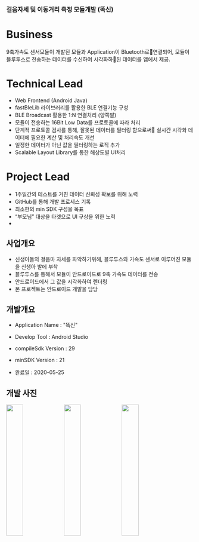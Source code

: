 ### 걸음자세 및 이동거리 측정 모듈개발 (똑신)
 # Business 
9축가속도 센서모듈이 개발된 모듈과 Application이 Bluetooth로연결되어, 모듈이 블루투스로 전송하는 데이터를 수신하여 시각화하된 데이터를 앱에서 제공.

 # Technical Lead
- Web Frontend (Android Java)
- fastBleLib 라이브러리를 활용한 BLE 연결기능 구성
- BLE Broadcast 활용한 1:N 연결처리 (양쪽발)
- 모듈이 전송하는  16Bit Low Data를 프로토콜에 따라 처리
- 단계적 프로토콜 검사를 통해, 잘못된 데이터를 필터링 함으로써   실시간 시각화 데이터에 필요한 계산 및 처리속도 개선
- 일정한 데이터가 아닌 값을 필터링하는 로직 추가
- Scalable Layout Library를 통한 해상도별 UI처리 

 # Project Lead
- 1주일간의 테스트를 거친 데이터 신뢰성 확보를 위해 노력
- GitHub를 통해 개발 프로세스 기록
- 최소한의  min SDK 구성을 목표
- “부모님” 대상을 타겟으로 UI 구상을 위한 노력
- 
## 사업개요
- 신생아들의 걸음마 자세를 파악하기위해, 블루투스와 가속도 센서로 이루어진 모듈을 신생아 발에 부착
- 블루투스를 통해서 모듈이 안드로이드로 9축 가속도 데이터를 전송
- 안드로이드에서 그 값을 시각화하여 렌더링
- 본 프로젝트는 안드로이드 개발을 담당

## 개발개요
- Application Name : "똑신"
- Develop Tool : Android Studio
- compileSdk Version : 29
- minSDK Version : 21

- 완료일 : 2020-05-25


## 개발 사진
<img src="https://user-images.githubusercontent.com/25836808/102574375-f422f000-4133-11eb-8512-eaddc95a4d52.png" width="30%">
<img src="https://user-images.githubusercontent.com/25836808/102574401-03a23900-4134-11eb-88b8-94c2e7f908d0.png" width="30%">
<img src="https://user-images.githubusercontent.com/25836808/102573748-790d0a00-4132-11eb-9cdd-1ea18b9b9ec0.png" width="30%">
